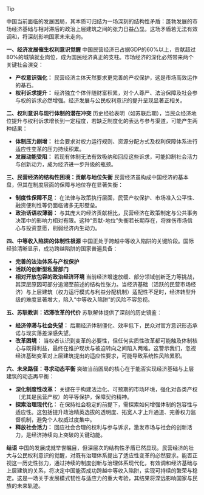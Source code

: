 > [!tip]
> 中国当前面临的发展困局，其本质可归结为一场深刻的结构性矛盾：蓬勃发展的市场经济基础与相对滞后的政治上层建筑之间的张力日益凸显。这场矛盾若无法有效调和，将深刻影响国家未来走向。

**一、经济发展催生权利意识觉醒**
中国民营经济已占据GDP的60%以上，贡献超过80%的城镇就业岗位，成为国民经济真正的支柱。市场经济的深化必然带来两个关键社会演变：
*   **产权意识强化：** 民营经济主体天然要求更完善的产权保护，这是市场高效运作的基石。
*   **权利诉求提升：** 经济独立个体伴随财富积累，对个人尊严、法治保障及社会参与权的诉求必然增强。经济发展与公民权利意识的提升呈现显著正相关。

**二、权利意识与现行体制的潜在冲突**
历史经验表明（如苏联后期），当民众经济地位提升与权利诉求增长到一定程度，若缺乏制度化的表达与参与渠道，可能产生两种结果：
*   **体制压力剧增：** 社会要求对权力运行规则、资源分配方式及权利保障体系进行适应性变革的压力持续积累。
*   **发展动能受阻：** 若现有体制无法有效吸纳和回应这些诉求，可能抑制社会活力与创新动力，成为经济进一步升级的瓶颈。

**三、民营经济的结构性困境：贡献与地位失衡**
民营经济虽构成中国经济的基本盘，但其在制度层面的保障与地位存在显著失衡：
*   **制度性保障不足：** 在法律与政策执行层面，民营产权保护、市场准入公平性、融资便利性等仍面临诸多无形壁垒。
*   **政治话语权薄弱：** 与其庞大的经济贡献相比，民营经济在政策制定与公共事务决策中的影响力相对有限。这种“贡献-地位”失衡若长期存在，将挫伤市场信心与投资意愿，削弱经济内生动力。

**四、中等收入陷阱的体制性根源**
中国正处于跨越中等收入陷阱的关键阶段。国际经验清晰显示，成功跨越陷阱的国家普遍具备：
*   **完善的法治体系与产权保护**
*   **活跃的创新型私营部门**
*   **相对开放包容的政治经济环境**
当前经济增速放缓、部分领域创新乏力等挑战，其深层原因可部分追溯至前述的结构性张力。当经济基础（活跃的民营市场经济）与上层建筑（权力运行模式与利益分配机制）适配性不足时，经济转型升级的难度显著增大，陷入“中等收入陷阱”的风险不容忽视。

**五、苏联教训：迟滞改革的代价**
苏联解体提供了深刻的历史镜鉴：
*   **经济停滞与社会失望：** 后期经济体制僵化、效率低下，民众对官方意识形态承诺与现实落差深感失望。
*   **改革困境：** 当权者认识到变革的必要性，但任何实质性改革都可能触及体制核心与既得利益，最终在维护现状与被迫转向之间陷入两难。这警示我们，忽视经济基础变革对上层建筑提出的适应性要求，可能导致系统性风险累积。

**六、未来路径：寻求动态平衡**
突破当前困局的核心在于能否实现经济基础与上层建筑的动态再平衡：
*   **深化制度性改革：** 关键在于构建法治化、可预期的市场环境，强化对各类产权（尤其是民营产权）的平等保护，保障契约精神。
*   **探索治理现代化：** 在保持社会稳定的前提下，需探索如何增强体制的包容性与适应性。这包括提升政治精英选拔的透明度、拓宽人才上升通道、完善权力监督机制，避免个人权威过度集中。
*   **释放社会活力：** 回应社会合理的权利与参与诉求，激发市场与社会的创新活力，是经济持续向上突破的关键动能。

**结语**
中国的发展成就举世瞩目，但深层次的结构性矛盾已然显现。民营经济的壮大与公民权利意识的觉醒，对既有治理体系提出了适应性变革的必然要求。能否正视这一历史性张力，通过持续的制度创新与治理体系现代化，有效调和经济基础与上层建筑的关系，将决定中国能否成功跨越中等收入陷阱，实现可持续的繁荣与稳定。这是一场关于发展模式韧性与适应力的重大考验，其结果将深远影响国家与民族的未来轨迹。